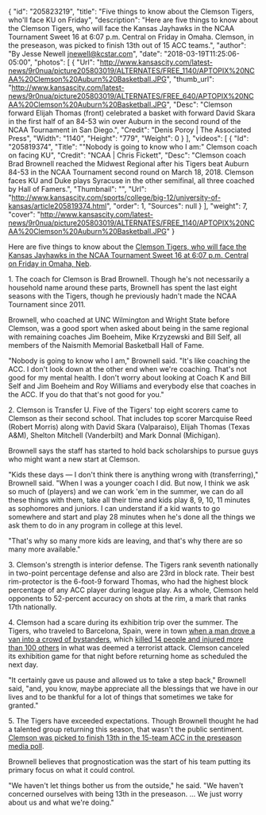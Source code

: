 {
  "id": "205823219",
  "title": "Five things to know about the Clemson Tigers, who'll face KU on Friday",
  "description": "Here are five things to know about the Clemson Tigers, who will face the Kansas Jayhawks in the NCAA Tournament Sweet 16 at 6:07 p.m. Central on Friday in Omaha. Clemson, in the preseason, was picked to finish 13th out of 15 ACC teams.",
  "author": "By Jesse Newell jnewell@kcstar.com",
  "date": "2018-03-19T11:25:06-05:00",
  "photos": [
    {
      "Url": "http://www.kansascity.com/latest-news/9r0nua/picture205803019/ALTERNATES/FREE_1140/APTOPIX%20NCAA%20Clemson%20Auburn%20Basketball.JPG",
      "thumb_url": "http://www.kansascity.com/latest-news/9r0nua/picture205803019/ALTERNATES/FREE_640/APTOPIX%20NCAA%20Clemson%20Auburn%20Basketball.JPG",
      "Desc": "Clemson forward Elijah Thomas (front) celebrated a basket with forward David Skara in the first half of an 84-53 win over Auburn in the second round of the NCAA Tournament in San Diego.",
      "Credit": "Denis Poroy | The Associated Press",
      "Width": "1140",
      "Height": "779",
      "Weight": 0
    }
  ],
  "videos": [
    {
      "Id": "205819374",
      "Title": "\"Nobody is going to know who I am:\" Clemson coach on facing KU",
      "Credit": "NCAA | Chris Fickett",
      "Desc": "Clemson coach Brad Brownell reached the Midwest Regional after his Tigers beat Auburn 84-53 in the NCAA Tournament second round on March 18, 2018. Clemson faces KU and Duke plays Syracuse in the other semifinal, all three coached by Hall of Famers.",
      "Thumbnail": "",
      "Url": "http://www.kansascity.com/sports/college/big-12/university-of-kansas/article205819374.html",
      "order": 1,
      "Sources": null
    }
  ],
  "weight": 7,
  "cover": "http://www.kansascity.com/latest-news/9r0nua/picture205803019/ALTERNATES/FREE_1140/APTOPIX%20NCAA%20Clemson%20Auburn%20Basketball.JPG"
}

<p>Here are five things to know about the <a href="http://www.kansascity.com/sports/college/big-12/university-of-kansas/article205800884.html" target="_blank">Clemson Tigers, who will face the Kansas Jayhawks in the NCAA Tournament Sweet 16 at 6:07 p.m. Central on Friday in Omaha, Neb</a>.</p><p><span class="ng_leadin">1. The coach for Clemson is Brad Brownell.</span> Though he's not necessarily a household name around these parts, Brownell has spent the last eight seasons with the Tigers, though he previously hadn't made the NCAA Tournament since 2011.</p><p>Brownell, who coached at UNC Wilmington and Wright State before Clemson, was a good sport when asked about being in the same regional with remaining coaches Jim Boeheim, Mike Krzyzewski and Bill Self, all members of the Naismith Memorial Basketball Hall of Fame.</p><p>"Nobody is going to know who I am," Brownell said. "It's like coaching the ACC. I don't look down at the other end when we're coaching. That's not good for my mental health. I don't worry about looking at Coach K and Bill Self and Jim Boeheim and Roy Williams and everybody else that coaches in the ACC. If you do that that's not good for you."</p><p><span class="ng_leadin">2. Clemson is Transfer U.</span> Five of the Tigers' top eight scorers came to Clemson as their second school. That includes top scorer Marcquise Reed (Robert Morris) along with David Skara (Valparaiso), Elijah Thomas (Texas A&amp;M), Shelton Mitchell (Vanderbilt) and Mark Donnal (Michigan).</p><p>Brownell says the staff has started to hold back scholarships to pursue guys who might want a new start at Clemson.</p><p>"Kids these days — I don't think there is anything wrong with (transferring)," Brownell said. "When I was a younger coach I did. But now, I think we ask so much of (players) and we can work 'em in the summer, we can do all these things with them, take all their time and kids play 8, 9, 10, 11 minutes as sophomores and juniors. I can understand if a kid wants to go somewhere and start and play 28 minutes when he's done all the things we ask them to do in any program in college at this level.</p><p>"That's why so many more kids are leaving, and that's why there are so many more available."</p><p><span class="ng_leadin">3. Clemson's strength is interior defense.</span> The Tigers rank seventh nationally in two-point percentage defense and also are 23rd in block rate. Their best rim-protector is the 6-foot-9 forward Thomas, who had the highest block percentage of any ACC player during league play. As a whole, Clemson held opponents to 52-percent accuracy on shots at the rim, a mark that ranks 17th nationally.</p><p><span class="ng_leadin">4. Clemson had a scare during its exhibition trip over the summer.</span> The Tigers, who traveled to Barcelona, Spain, were in town <a href="https://www.si.com/college-basketball/2017/08/17/barcelona-terror-attack-arizona-clemson-oregon-state-basketball-teams-safe" target="_blank">when a man drove a van into a crowd of bystanders</a>, which <a href="https://nypost.com/2017/08/27/death-toll-rises-in-barcelona-terrorist-attack/" target="_blank">killed 14 people and injured more than 100 others</a> in what was deemed a terrorist attack. Clemson canceled its exhibition game for that night before returning home as scheduled the next day.</p><p>"It certainly gave us pause and allowed us to take a step back," Brownell said, "and, you know, maybe appreciate all the blessings that we have in our lives and to be thankful for a lot of things that sometimes we take for granted."</p><p><span class="ng_leadin">5. The Tigers have exceeded expectations.</span> Though Brownell thought he had a talented group returning this season, that wasn't the public sentiment. <a href="http://theacc.com/news/2017/10/26/mens-basketball-duke-voted-acc-basketball-preseason-favorite.aspx" target="_blank">Clemson was picked to finish 13th in the 15-team ACC in the preseason media poll</a>.</p><p>Brownell believes that prognostication was the start of his team putting its primary focus on what it could control.</p><p>"We haven't let things bother us from the outside," he said. "We haven't concerned ourselves with being 13th in the preseason. ... We just worry about us and what we're doing."</p>

